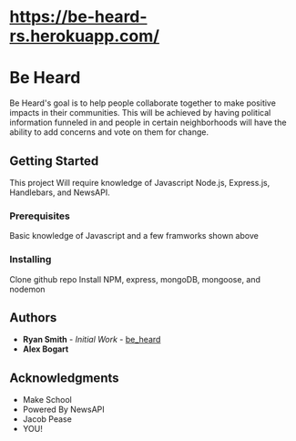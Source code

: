 # https://be-heard-rs.herokuapp.com/

# Be Heard

Be Heard's goal is to help people collaborate together to make positive impacts in their communities. This will be achieved by having political information funneled in and people in certain neighborhoods will have the ability to add concerns and vote on them for change.

## Getting Started

This project Will require knowledge of Javascript Node.js, Express.js, Handlebars, and NewsAPI.

### Prerequisites

Basic knowledge of Javascript and a few framworks shown above

### Installing

Clone github repo
Install NPM, express, mongoDB, mongoose, and nodemon

## Authors

* **Ryan Smith** - *Initial Work* - [be_heard](https://github.com/ryanlsmith4/be_heard)
* **Alex Bogart**

## Acknowledgments

* Make School
* Powered By NewsAPI
* Jacob Pease
* YOU!
